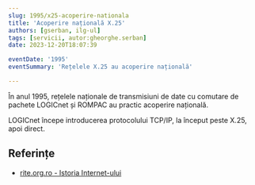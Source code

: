 ```yaml
---
slug: 1995/x25-acoperire-nationala
title: 'Acoperire națională X.25'
authors: [gserban, ilg-ul]
tags: [servicii, autor:gheorghe.serban]
date: 2023-12-20T18:07:39

eventDate: '1995'
eventSummary: 'Rețelele X.25 au acoperire națională'

---
```


În anul 1995, rețelele naționale de transmisiuni de date cu comutare de pachete
LOGICnet și ROMPAC au practic acoperire națională.

<!-- truncate -->

LOGICnet începe introducerea protocolului TCP/IP, la început peste X.25,
apoi direct.

## Referințe

- [rite.org.ro - Istoria Internet-ului](https://rite.org.ro/istoria-internetului/)
